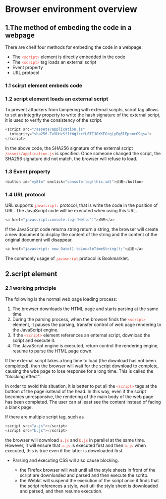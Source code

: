 # Browser environment overview

## 1.The method of embeding the code in a webpage

There are cheif four methods for embeding the code in a webpage:

- The <code style="color:#ea4335">\<script></code> element is directly embedded in the code
- The <code style="color:#ea4335">\<script></code> tag loads an external script
- Event property
- URL protocol

### 1.1 scirpt element embeds code

### 1.2 script element loads an external script

To prevent attackers from tampering with external scripts,
scirpt tag allows to set an integrity property to write the hash signature of the external script, it is used to verify the consistency of the script.

```js
<script src="/assets/application.js"
  integrity="sha256-TvVUHzSfftWg1rcfL6TIJ0XKEGrgLyEq6lEpcmrG9qs=">
</script>
```

In the above code, the SHA256 signature of the external script <code style="color:#ea4335">/assets/application.js</code> is specified. Once someone changed the script, the SHA256 signature did not match, the browser will refuse to load.

### 1.3 Event property

```js
<button id="myBtn" onclick="console.log(this.id)">点击</button>
```

### 1.4 URL protocol

URL supports <code style="color:#ea4335">javascript:</code> protocol, that is write the code in the position of URL. The JavaScript code will be executed when using this URL.

```js
<a href="javascript:console.log('Hello')">点击</a>
```

If the JavaScript code returna string return a string, the browser will create a new document to display the content of the string and the content of the original document will disappear.

```js
<a href="javascript: new Date().toLocaleTimeString();">点击</a>
```

The commonly usage of <code style="color:#ea4335">javascript</code> protocol is Bookmarklet.

## 2.script element

### 2.1 working principle

The following is the normal web page loading process:

1. The browser downloads the HTML page and starts parsing at the same time.
2. During the parsing process, when the browser finds the <code style="color:#ea4335">\<script></code> element, it pauses the parsing, transfer control of web page rendering to the JavaScript engine.
3. If the <code style="color:#ea4335">\<script></code> element references an enternal script, download the script and execute it.
4. The JavaScript engine is executed, return control the rendering engine, resume to parse the HTML page down.

If the external script takes a long time to load (the download has not been completed), then the browser will wait for the script download to complete, causing the wbe page to lose response for a long time. This is called the "blocking effect".

In order to avoid this situation, it is better to put all the <code style="color:#ea4335">\<script></code> tags at the bottom of the page isntead of the head. In this way, even if the script becomes unresponsive, the rendering of the main body of the web page has been completed. The user can at least see the content instead of facing a blank page.

If there are multiple script tag, such as

```js
<script src="a.js"></script>
<script src="b.js"></script>
```

the browser will download <code style="color:#ea4335">a.js</code> and <code style="color:#ea4335">b.js</code> in parallel at the same time. However, it will ensure that <code style="color:#ea4335">a.js</code> is executed first and then <code style="color:#ea4335">b.js</code> when executed, this is true even if the latter is downloaded first.

- Parsing and executing CSS will also cause blocking.

  - the Firefox browser will wait until all the style sheets in front of the script are downloaded and parsed and then execute the scritp.
  - the Webkit will suspend the execution of the script once it finds that the script references a style, wait util the style sheet is downloaded and parsed, and then resume execution.
